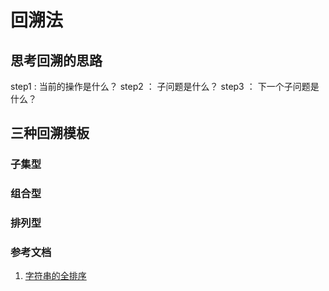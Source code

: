 # 回溯法

## 思考回溯的思路
step1 : 当前的操作是什么？
step2 ： 子问题是什么？
step3 ： 下一个子问题是什么？

## 三种回溯模板

### 子集型

### 组合型

### 排列型

### 参考文档
1. [字符串的全排序](https://leetcode-cn.com/problems/subsets/solution/c-zong-jie-liao-hui-su-wen-ti-lei-xing-dai-ni-gao-/)